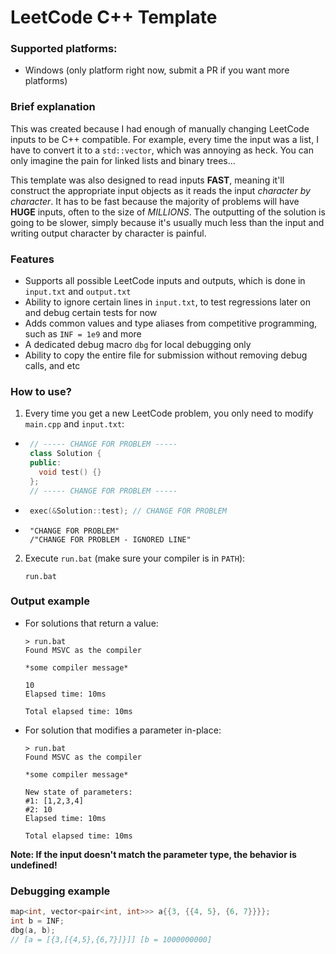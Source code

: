 # LeetCode C++ Template

### Supported platforms:

- Windows (only platform right now, submit a PR if you want more platforms)

### Brief explanation

This was created because I had enough of manually changing LeetCode inputs to be C++ compatible. For example, every time the input was a list, I have to convert it to a `std::vector`, which was annoying as heck. You can only imagine the pain for linked lists and binary trees...

This template was also designed to read inputs **FAST**, meaning it'll construct the appropriate input objects as it reads the input *character by character*. It has to be fast because the majority of problems will have **HUGE** inputs, often to the size of *MILLIONS*. The outputting of the solution is going to be slower, simply because it's usually much less than the input and writing output character by character is painful.

### Features

- Supports all possible LeetCode inputs and outputs, which is done in `input.txt` and `output.txt`
- Ability to ignore certain lines in `input.txt`, to test regressions later on and debug certain tests for now
- Adds common values and type aliases from competitive programming, such as `INF = 1e9` and more
- A dedicated debug macro `dbg` for local debugging only
- Ability to copy the entire file for submission without removing debug calls, and etc

### How to use?

1. Every time you get a new LeetCode problem, you only need to modify `main.cpp` and `input.txt`:
  - ```cpp
     // ----- CHANGE FOR PROBLEM -----
     class Solution {
     public:
       void test() {}
     };
     // ----- CHANGE FOR PROBLEM -----
     ```

  - ```cpp
     exec(&Solution::test); // CHANGE FOR PROBLEM
     ```

  - ```
     "CHANGE FOR PROBLEM"
     /"CHANGE FOR PROBLEM - IGNORED LINE"
     ```

2. Execute `run.bat` (make sure your compiler is in `PATH`):
    ```
    run.bat
    ```

### Output example

- For solutions that return a value:
  ```
  > run.bat
  Found MSVC as the compiler

  *some compiler message*

  10
  Elapsed time: 10ms

  Total elapsed time: 10ms
  ```

- For solution that modifies a parameter in-place:
    ```
  > run.bat
  Found MSVC as the compiler

  *some compiler message*

  New state of parameters:
  #1: [1,2,3,4]
  #2: 10
  Elapsed time: 10ms

  Total elapsed time: 10ms
  ```

**Note: If the input doesn't match the parameter type, the behavior is undefined!**

### Debugging example

```cpp
map<int, vector<pair<int, int>>> a{{3, {{4, 5}, {6, 7}}}};
int b = INF;
dbg(a, b);
// [a = [{3,[{4,5},{6,7}]}]] [b = 1000000000]
```
